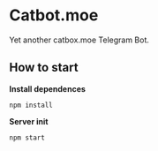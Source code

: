 # Catbot.moe
Yet another catbox.moe Telegram Bot.

## How to start

**Install dependences**

`npm install`


**Server init**

`npm start`
